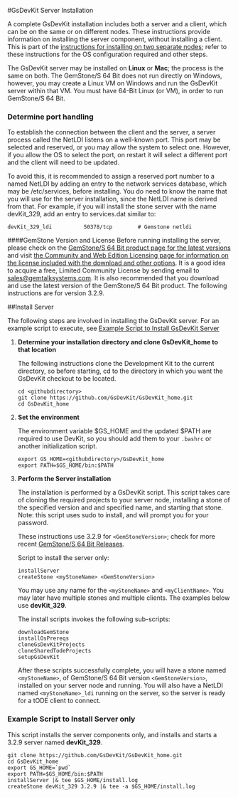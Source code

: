#GsDevKit Server Installation

A complete GsDevKit installation includes both a server and a client, which can be on the same or on different nodes.  These instructions provide information on installing the server component, without installing a client.  This is part of the [instructions for installing on two separate nodes][1]; refer to these instructions for the OS configuration required and other steps.

The GsDevKit server  may be installed on **Linux** or **Mac**; the process is the same on both.  The GemStone/S 64 Bit does not run directly on Windows, however, you may create a Linux VM on Windows and run the GsDevKit server within that VM. You must have 64-Bit Linux (or VM), in order to run GemStone/S 64 Bit. 

### Determine port handling

To establish the connection between the client and the server, a server process called the NetLDI listens on a well-known port.  This port may be selected and reserved, or you may allow the system to select one.  However, if you allow the OS to select the port, on restart it will select a different port and the client will need to be updated. 

To avoid this, it is recommended to assign a reserved port number to a named NetLDI by adding an entry to the network services database, which may be /etc/services, before installing.  You do need to know the name that you will use for the server installation, since the NetLDI name is derived from that.  For example, if you will install the stone server with the name devKit_329, add an entry to services.dat similar to:

```
devKit_329_ldi          50378/tcp        # Gemstone netldi
```

####GemStone Version and License
Before running installing the server, please check on the [GemStone/S 64 Bit product page for the latest versions][2] and visit [the Community and Web Edition Licensing page for information on the license included with the download and other options][3]. It is a good idea to acquire a free, Limited Community License by sending email to sales@gemtalksystems.com. It is also recommended that you download and use the latest version of the GemStone/S 64 Bit product. The following instructions are for version 3.2.9.

##Install Server

The following steps are involved in installing the GsDevKit server.  For an example script to execute, see [Example Script to Install GsDevKit Server](#example-script-to-install-server-only) 

1. **Determine your installation directory and clone GsDevKit_home to that location**

   The following instructions clone the Development Kit to the current directory, so before starting, cd to the directory in which you want the GsDevKit checkout to be located.

   ```
   cd <githubdirectory>
   git clone https://github.com/GsDevKit/GsDevKit_home.git
   cd GsDevKit_home
   ```

3. **Set the environment**

   The environment variable $GS_HOME and the updated $PATH are required to use DevKit, so you should add them to your `.bashrc` or another initialization script.
   ```
   export GS_HOME=<githubdirectory>/GsDevKit_home
   export PATH=$GS_HOME/bin:$PATH
   ```

4. **Perform the Server installation**
   
    The installation is performed by a GsDevKit script.  This script takes care of cloning the required projects to your server node, installing a stone of the specified version and and specified name, and starting that stone.  Note: this script uses sudo to install, and will prompt you for your password.


   These instructions use 3.2.9 for `<GemStoneVersion>`; check for more recent [GemStone/S 64 Bit Releases](#gemstone-version-and-license).
   
   Script to install the server only:
   ```
   installServer
   createStone <myStoneName> <GemStoneVersion>
   ```

   You may use any name for the `<myStoneName>` and `<myClientName>`.  You may later have multiple stones and multiple clients. The examples below use **devKit_329**.  

   The install scripts invokes the following sub-scripts:
   ```
   downloadGemStone
   installOsPrereqs
   cloneGsDevKitProjects 
   cloneSharedTodeProjects
   setupGsDevKit 
   ```
   After these scripts successfully complete, you will have a stone named `<myStoneName>`, of GemStone/S 64 Bit version `<GemStoneVersion>`, installed on your server node and running.  You will also have a NetLDI named `<myStoneName>_ldi` running on the server, so the server is ready for a tODE client to connect.
   

### Example Script to Install Server only

This script installs the server components only, and installs and starts a 3.2.9 server named **devKit_329**.   

```
git clone https://github.com/GsDevKit/GsDevKit_home.git
cd GsDevKit_home
export GS_HOME=`pwd`
export PATH=$GS_HOME/bin:$PATH
installServer |& tee $GS_HOME/install.log
createStone devKit_329 3.2.9 |& tee -a $GS_HOME/install.log
```


[1]: ./README.md#installation-on-separate-server-and-client
[2]: https://gemtalksystems.com/products/gs64/
[3]: https://gemtalksystems.com/licensing/
